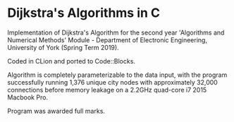 # Dijkstra's Algorithms in C

Implementation of Dijkstra's Algorithm for the second year 'Algorithms and Numerical Methods' Module - Department of Electronic Engineering, University of York (Spring Term 2019).

Coded in CLion and ported to Code::Blocks.

Algorithm is completely parameterizable to the data input, with the program successfully running 1,376 unique city nodes with approximately 32,000 connections before memory leakage on a 2.2GHz quad-core i7 2015 Macbook Pro.

Program was awarded full marks.
